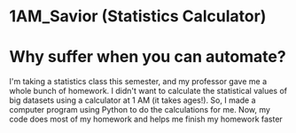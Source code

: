 # 1AM_Savior (Statistics Calculator)
# Why suffer when you can automate?
I'm taking a statistics class this semester, and my professor gave me a whole bunch of homework. I didn't want to calculate the statistical values of big datasets using a calculator at 1 AM (it takes ages!). So, I made a computer program using Python to do the calculations for me. Now, my code does most of my homework and helps me finish my homework faster
